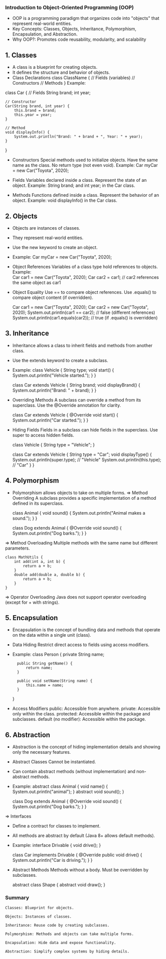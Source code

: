 ### Introduction to Object-Oriented Programming (OOP)
- OOP is a programming paradigm that organizes code into "objects" that represent real-world entities.
- Key Concepts: Classes, Objects, Inheritance, Polymorphism, Encapsulation, and Abstraction.
- Why OOP?: Promotes code reusability, modularity, and scalability

## 1. Classes
- A class is a blueprint for creating objects. 
- It defines the structure and behavior of objects.
- Class Declarations
    class ClassName {
        // Fields (variables)
        // Constructors
        // Methods
    }
Example:

class Car {
    // Fields
    String brand;
    int year;

    // Constructor
    Car(String brand, int year) {
        this.brand = brand;
        this.year = year;
    }

    // Method
    void displayInfo() {
        System.out.println("Brand: " + brand + ", Year: " + year);
    }
}


- Constructors
    Special methods used to initialize objects.
    Have the same name as the class.
    No return type (not even void).
    Example: Car myCar = new Car("Toyota", 2020);

- Fields
    Variables declared inside a class.
    Represent the state of an object.
    Example: String brand; and int year; in the Car class.

- Methods
    Functions defined inside a class.
    Represent the behavior of an object.
    Example: void displayInfo() in the Car class.

## 2. Objects
- Objects are instances of classes. 
- They represent real-world entities.
- Use the new keyword to create an object.
- Example: Car myCar = new Car("Toyota", 2020);

- Object References
    Variables of a class type hold references to objects.
    Example:    
        Car car1 = new Car("Toyota", 2020);
        Car car2 = car1; // car2 references the same object as car1
        
- Object Equality
    Use == to compare object references.
    Use .equals() to compare object content (if overridden).

    Car car1 = new Car("Toyota", 2020);
    Car car2 = new Car("Toyota", 2020);
    System.out.println(car1 == car2); // false (different references)
    System.out.println(car1.equals(car2)); // true (if .equals() is overridden)

## 3. Inheritance
- Inheritance allows a class to inherit fields and methods from another class.
- Use the extends keyword to create a subclass.
- Example:
    class Vehicle {
        String type;
        void start() {
            System.out.println("Vehicle started.");
        }
    }

    class Car extends Vehicle {
        String brand;
        void displayBrand() {
            System.out.println("Brand: " + brand);
        }
    }

- Overriding Methods
    A subclass can override a method from its superclass.
    Use the @Override annotation for clarity.

    class Car extends Vehicle {
        @Override
        void start() {
            System.out.println("Car started.");
        }
    }

- Hiding Fields
    Fields in a subclass can hide fields in the superclass.
    Use super to access hidden fields.

    class Vehicle {
        String type = "Vehicle";
    }

    class Car extends Vehicle {
        String type = "Car";
        void displayType() {
            System.out.println(super.type); // "Vehicle"
            System.out.println(this.type);  // "Car"
        }
    }

## 4. Polymorphism
- Polymorphism allows objects to take on multiple forms.
=> Method Overriding
    A subclass provides a specific implementation of a method defined in its superclass.

    class Animal {
        void sound() {
            System.out.println("Animal makes a sound.");
        }
    }

    class Dog extends Animal {
        @Override
        void sound() {
            System.out.println("Dog barks.");
        }
    }

=> Method Overloading
    Multiple methods with the same name but different parameters.

    class MathUtils {
        int add(int a, int b) {
            return a + b;
        }
        double add(double a, double b) {
            return a + b;
        }
    }

=> Operator Overloading
    Java does not support operator overloading (except for + with strings).


## 5. Encapsulation
- Encapsulation is the concept of bundling data and methods that operate on the data within a single unit (class).
- Data Hiding
    Restrict direct access to fields using access modifiers.
- Example:
    class Person {
        private String name;

        public String getName() {
            return name;
        }

        public void setName(String name) {
            this.name = name;
        }
    }

- Access Modifiers
    public: Accessible from anywhere.
    private: Accessible only within the class.
    protected: Accessible within the package and subclasses.
    default (no modifier): Accessible within the package.

## 6. Abstraction
- Abstraction is the concept of hiding implementation details and showing only the necessary features.
- Abstract Classes Cannot be instantiated.
- Can contain abstract methods (without implementation) and non-abstract methods.
- Example:
    abstract class Animal {
        void name() {
            System.out.println("animal");
        }
        abstract void sound();
    }

    class Dog extends Animal {
        @Override
        void sound() {
            System.out.println("Dog barks.");
        }
    }

=> Interfaces
- Define a contract for classes to implement.
- All methods are abstract by default (Java 8+ allows default methods).
- Example:
    interface Drivable {
        void drive();
    }

    class Car implements Drivable {
        @Override
        public void drive() {
            System.out.println("Car is driving.");
        }
    }

- Abstract Methods
    Methods without a body.
    Must be overridden by subclasses.

    abstract class Shape {
        abstract void draw();
    }


### Summary
    Classes: Blueprint for objects.

    Objects: Instances of classes.

    Inheritance: Reuse code by creating subclasses.

    Polymorphism: Methods and objects can take multiple forms.

    Encapsulation: Hide data and expose functionality.

    Abstraction: Simplify complex systems by hiding details.
